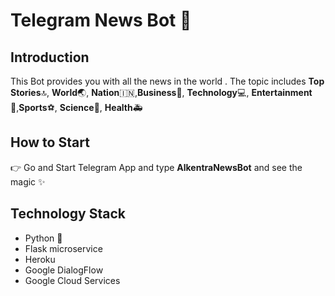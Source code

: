 # Telegram News Bot :robot:

## Introduction

This Bot provides you with all the news in the world . The topic includes **Top Stories**:top:, **World**:earth_asia:, **Nation**:india:,**Business**:briefcase:,                   **Technology**:computer:, **Entertainment**:popcorn:,**Sports**:soccer:, **Science**:rocket:, **Health**:ambulance:

## How to Start

:point_right: Go and Start Telegram App and type **AlkentraNewsBot** and see the magic :sparkles:

## Technology Stack
* Python :snake: <br>
* Flask microservice <br>
* Heroku <br>
* Google DialogFlow <br>
* Google Cloud Services 
